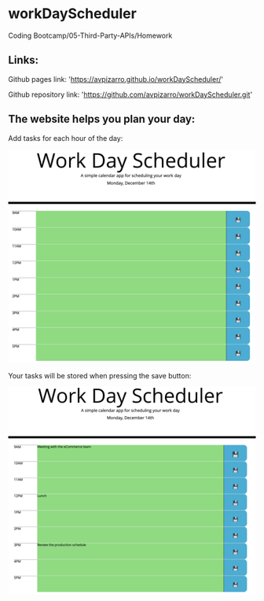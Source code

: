 # workDayScheduler
Coding Bootcamp/05-Third-Party-APIs/Homework

## Links:

Github pages link: 'https://avpizarro.github.io/workDayScheduler/'

Github repository link: 'https://github.com/avpizarro/workDayScheduler.git'


## The website helps you plan your day:

Add tasks for each hour of the day:

![blankSchedule](Assets/blank.png)




Your tasks will be stored when pressing the save button:

![addedTasks](Assets/tasks.png)
